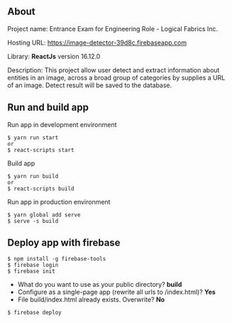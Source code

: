 ## About
Project name: Entrance Exam for Engineering Role - Logical Fabrics Inc.

Hosting URL: https://image-detector-39d8c.firebaseapp.com

Library: **ReactJs** version 16.12.0

Description: This project allow user detect and extract information about entities in an image, across a broad group of categories by supplies a URL of an image. Detect result will be saved to the database.

## Run and build app
Run app in development environment

```
$ yarn run start
or
$ react-scripts start
```

Build app

```
$ yarn run build
or
$ react-scripts build
```

Run app in production environment
```
$ yarn global add serve
$ serve -s build
```

## Deploy app with firebase
```
$ npm install -g firebase-tools
$ firebase login
$ firebase init
```

- What do you want to use as your public directory? **build**
- Configure as a single-page app (rewrite all urls to /index.html)? **Yes**
- File build/index.html already exists. Overwrite? **No**

```
$ firebase deploy
```